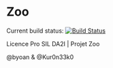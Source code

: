 # Zoo

Current build status: [![Build Status](http://jenkins.yoanballesteros.com/buildStatus/icon?job=Zoo)](http://jenkins.yoanballesteros.com/job/Zoo/)

Licence Pro SIL DA2I | Projet Zoo

@byoan & @Kur0n33k0
